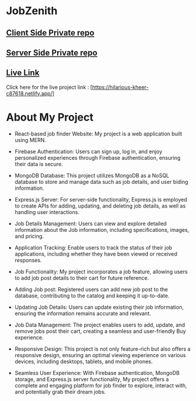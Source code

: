 # JobZenith


## [ Client Side Private repo](https://github.com/Porgramming-Hero-web-course/b8a11-client-side-MD-AHAD-KHAN-PATHAN)

## [ Server Side Private repo](https://github.com/Porgramming-Hero-web-course/b8a11-server-side-MD-AHAD-KHAN-PATHAN)


## [ Live Link ](https://hilarious-kheer-c87618.netlify.app/)

Click here for the live project link : [https://hilarious-kheer-c87618.netlify.app/]

# About My Project

- React-based job finder Website: My project is a web application built using MERN.

- Firebase Authentication: Users can sign up, log in, and enjoy personalized experiences through Firebase authentication, ensuring their data is secure.

- MongoDB Database: This project utilizes MongoDB as a NoSQL database to store and manage data such as job details, and user biding information.

- Express.js Server: For server-side functionality, Express.js is employed to create APIs for adding, updating, and deleting job details, as well as handling user interactions.

- Job Details Management: Users can view and explore detailed information about the Job information, including specifications, images, and pricing.

- Application Tracking: Enable users to track the status of their job applications, including whether they have been viewed or received responses.

- Job Functionality: My project incorporates a job feature, allowing users to add job post details to their cart for future reference.

- Adding Job post: Registered users can add new job post to the database, contributing to the catalog and keeping it up-to-date.

- Updating Job Details: Users can update existing their job information, ensuring the information remains accurate and relevant.

- Job Data Management: The project enables users to add, update, and remove jobs post their cart, creating a seamless and user-friendly Buy experience.

- Responsive Design: This project is not only feature-rich but also offers a responsive design, ensuring an optimal viewing experience on various devices, including desktops, tablets, and mobile phones.

- Seamless User Experience: With Firebase authentication, MongoDB storage, and Express.js server functionality, My project offers a complete and engaging platform for job finder to explore, interact with, and potentially grab their dream jobs.



